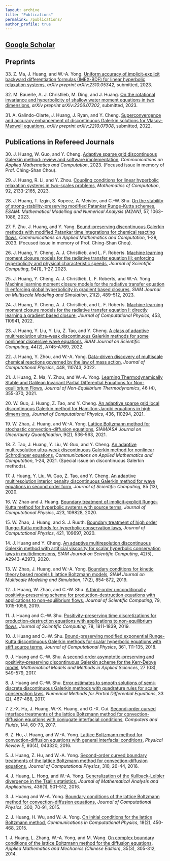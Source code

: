 ```yaml
---
layout: archive
title: "Publications"
permalink: /publications/
author_profile: true
---
```


## [Google Scholar](https://scholar.google.com/citations?user=oGmIfDQAAAAJ&hl=en)

## Preprints
33\. Z. Ma, J. Huang, and W.-A. Yong. [Uniform accuracy of implicit-explicit backward differentiation formulas (IMEX-BDF) for linear hyperbolic relaxation systems](https://arxiv.org/abs/2310.05342), *arXiv preprint arXiv:2310.05342*, submitted, 2023.

32\. M. Bauerle, A. J. Christlieb, M. Ding, and J. Huang. [On the rotational invariance and hyperbolicity of shallow water moment equations in two dimensions](https://arxiv.org/abs/2306.07202), *arXiv preprint arXiv:2306.07202*, submitted, 2023.

31\. A. Galindo-Olarte, J. Huang, J. Ryan, and Y. Cheng. [Superconvergence and accuracy enhancement of discontinuous Galerkin solutions for Vlasov-Maxwell equations](https://arxiv.org/abs/2210.07908), *arXiv preprint arXiv:2210.07908*, submitted, 2022.

## Publications in Refereed Journals
30\. J. Huang, W. Guo, and Y. Cheng. [Adaptive sparse grid discontinuous Galerkin method: review and software implementation](https://link.springer.com/article/10.1007/s42967-023-00268-8), *Communications on Applied Mathematics and Computation*, 2023. (Focused issue in memory of Prof. Ching-Shan Chou).

29\. J. Huang, R. Li, and Y. Zhou. [Coupling conditions for linear hyperbolic relaxation systems in two-scales problems](https://www.ams.org//journals/mcom/2023-92-343/S0025-5718-2023-03845-5/), *Mathematics of Computation*, 92, 2133-2165, 2023.

28\. J. Huang, T. Izgin, S. Kopecz, A. Meister, and C.-W. Shu. [On the stability of strong-stability-preserving modified Patankar Runge-Kutta schemes](https://www.esaim-m2an.org/articles/m2an/abs/2023/02/m2an220094/m2an220094.html), *ESAIM: Mathematical Modelling and Numerical Analysis (M2AN)*, 57, 1063–1086, 2023.

27\. F. Zhu, J. Huang, and Y. Yang. [Bound-preserving discontinuous Galerkin methods with modified Patankar time integrations for chemical reacting flows](https://link.springer.com/article/10.1007/s42967-022-00231-z), *Communications on Applied Mathematics and Computation*, 1-28, 2023. (Focused issue in memory of Prof. Ching-Shan Chou).

26\. J. Huang, Y. Cheng, A. J. Christlieb, and L. F. Roberts. [Machine learning moment closure models for the radiative transfer equation III: enforcing hyperbolicity and physical characteristic speeds](https://link.springer.com/article/10.1007/s10915-022-02056-7),  *Journal of Scientific Computing*, 94(1), 1-27, 2023.

25\. J. Huang, Y. Cheng, A. J. Christlieb, L. F. Roberts, and W.-A. Yong. [Machine learning moment closure models for the radiative transfer equation II: enforcing global hyperbolicity in gradient based closures](https://epubs.siam.org/doi/full/10.1137/21M1423956), *SIAM Journal on Multiscale Modeling and Simulation*, 21(2), 489–512, 2023.

24\. J. Huang, Y. Cheng, A. J. Christlieb, and L. F. Roberts. [Machine learning moment closure models for the radiative transfer equation I: directly learning a gradient based closure](https://www.sciencedirect.com/science/article/pii/S0021999122000031), *Journal of Computational Physics*, 453, 110941, 2022.

23\. J. Huang, Y. Liu, Y. Liu, Z. Tao, and Y. Cheng. [A class of adaptive multiresolution ultra-weak discontinuous Galerkin methods for some nonlinear dispersive wave equations](https://epubs.siam.org/doi/10.1137/21M1411391), *SIAM Journal on Scientific Computing*, 44(2), A745-A769, 2022.

22\. J. Huang, Y. Zhou, and W.-A. Yong. [Data-driven discovery of multiscale chemical reactions governed by the law of mass action](https://www.sciencedirect.com/science/article/pii/S0021999121006380), *Journal of Computational Physics*, 448, 110743, 2022.

21\. J. Huang, Z. Ma, Y. Zhou, and W.-A. Yong. [Learning Thermodynamically Stable and Galilean Invariant Partial Differential Equations for Non-equilibrium Flows](https://www.degruyter.com/document/doi/10.1515/jnet-2021-0008/html), *Journal of Non-Equilibrium Thermodynamics*, 46 (4), 355-370, 2021.

20\. W. Guo, J. Huang, Z. Tao, and Y. Cheng. [An adaptive sparse grid local discontinuous Galerkin method for Hamilton-Jacobi equations in high dimensions](https://www.sciencedirect.com/science/article/pii/S0021999121001893), *Journal of Computational Physics*, 436, 110294, 2021.

19\. W. Zhao, J. Huang, and W.-A. Yong. [Lattice Boltzmann method for stochastic convection-diffusion equations](https://epubs.siam.org/doi/abs/10.1137/19M1270665), *SIAM/ASA Journal on Uncertainty Quantification*, 9(2), 536-563, 2021.

18\. Z. Tao, J. Huang, Y. Liu, W. Guo, and Y. Cheng. [An adaptive multiresolution ultra-weak discontinuous Galerkin method for nonlinear Schrodinger equations](https://link.springer.com/article/10.1007/s42967-020-00096-0), *Communications on Applied Mathematics and Computation*, 1-24, 2021. (Special issue on discontinuous Galerkin methods).

17\. J. Huang, Y. Liu, W. Guo, Z. Tao, and Y. Cheng. [An adaptive multiresolution interior penalty discontinuous Galerkin method for wave equations in second order form](https://link.springer.com/article/10.1007/s10915-020-01322-w), *Journal of Scientific Computing*, 85 (13), 2020.

16\. W. Zhao and J. Huang. [Boundary treatment of implicit-explicit Runge-Kutta method for hyperbolic systems with source terms](https://www.sciencedirect.com/science/article/pii/S0021999120306021), *Journal of Computational Physics*, 423, 109828, 2020.

15\. W. Zhao, J. Huang, and S. J. Ruuth. [Boundary treatment of high order Runge-Kutta methods for hyperbolic conservation laws](https://www.sciencedirect.com/science/article/pii/S002199912030471X?via=ihub), *Journal of Computational Physics*, 421, 109697, 2020.

14\. J. Huang and Y. Cheng. [An adaptive multiresolution discontinuous Galerkin method with artificial viscosity for scalar hyperbolic conservation laws in multidimensions](https://epubs.siam.org/doi/abs/10.1137/19M126565X), *SIAM Journal on Scientific Computing*, 42(5), A2943–A2973, 2020.

13\. W. Zhao, J. Huang, and W.-A. Yong. [Boundary conditions for kinetic theory based models I: lattice Boltzmann models](https://epubs.siam.org/doi/abs/10.1137/18M1201986), *SIAM Journal on Multiscale Modeling and Simulation*, 17(2), 854-872, 2019.

12\. J. Huang, W. Zhao, and C.-W. Shu. [A third-order unconditionally positivity-preserving scheme for production-destruction equations with applications to non-equilibrium flows](https://link.springer.com/article/10.1007/s10915-018-0881-9), *Journal of Scientific Computing*, 79, 1015-1056, 2019.

11\. J. Huang and C.-W. Shu. [Positivity-preserving time discretizations for production-destruction equations with applications to non-equilibrium flows](https://link.springer.com/article/10.1007/s10915-018-0852-1), *Journal of Scientific Computing*, 78, 1811-1839, 2019.

10\. J. Huang and C.-W. Shu. [Bound-preserving modified exponential Runge-Kutta discontinuous Galerkin methods for scalar hyperbolic equations with stiff source terms](https://www.sciencedirect.com/science/article/pii/S0021999118300731), *Journal of Computational Physics*, 361, 111-135, 2018.

9\. J. Huang and C.-W. Shu. [A second-order asymptotic-preserving and positivity-preserving discontinuous Galerkin scheme for the Kerr-Debye model](https://www.worldscientific.com/doi/abs/10.1142/S0218202517500099), *Mathematical Models and Methods in Applied Sciences*, 27 (03), 549-579, 2017.

8\. J. Huang and C.-W. Shu. [Error estimates to smooth solutions of semi-discrete discontinuous Galerkin methods with quadrature rules for scalar conservation laws](https://onlinelibrary.wiley.com/doi/full/10.1002/num.22089), *Numerical Methods for Partial Differential Equations*, 33 (2), 467-488, 2017.

7\. Z.-X. Hu, J. Huang, W.-X. Huang, and G.-X. Cui. [Second-order curved interface treatments of the lattice Boltzmann method for convection-diffusion equations with conjugate interfacial conditions](https://www.sciencedirect.com/science/article/pii/S0045793016303772), *Computers and Fluids*, 144, 60-73, 2017.

6\. Z. Hu, J. Huang, and W.-A. Yong. [Lattice Boltzmann method for convection-diffusion equations with general interfacial conditions](https://journals.aps.org/pre/abstract/10.1103/PhysRevE.93.043320), *Physical Review E*, 93(4), 043320, 2016.

5\. J. Huang, Z. Hu, and W.-A. Yong. [Second-order curved boundary treatments of the lattice Boltzmann method for convection-diffusion equations](https://www.sciencedirect.com/science/article/pii/S0021999116000097), *Journal of Computational Physics*, 310, 26-44, 2016.

4\. J. Huang, L. Hong, and W.-A. Yong. [Generalization of the Kullback-Leibler divergence in the Tsallis statistics](https://www.sciencedirect.com/science/article/pii/S0022247X15011142), *Journal of Mathematical Analysis and Applications*, 436(1), 501-512, 2016.

3\. J. Huang and W.-A. Yong. [Boundary conditions of the lattice Boltzmann method for convection-diffusion equations](https://www.sciencedirect.com/science/article/pii/S0021999115004908), *Journal of Computational Physics*, 300, 70-91, 2015.

2\. J. Huang, H. Wu, and W.-A. Yong. [On initial conditions for the lattice Boltzmann method](https://www.cambridge.org/core/journals/communications-in-computational-physics/article/abs/on-initial-conditions-for-the-lattice-boltzmann-method/F91B48E2BCA5942B3649EE56A4322DB5), *Communications in Computational Physics*, 18(2), 450-468, 2015.

1\. J. Huang, L. Zhang, W.-A. Yong, and M. Wang. [On complex boundary conditions of the lattice Boltzmann method for the diffusion equations](http://www.cqvip.com/QK/95055X/20143/48769791.html), *Applied Mathematics and Mechanics (Chinese Edition)*, 35(3), 305-312, 2014.

